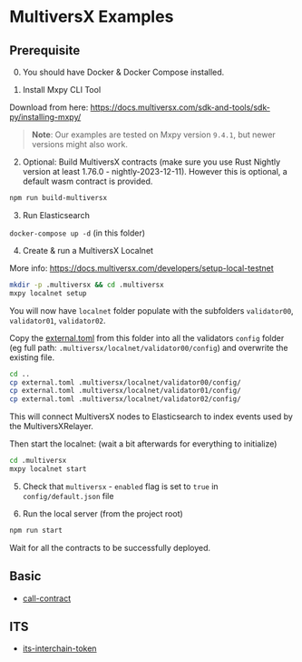 # MultiversX Examples

## Prerequisite

0. You should have Docker & Docker Compose installed.

1. Install Mxpy CLI Tool

Download from here: https://docs.multiversx.com/sdk-and-tools/sdk-py/installing-mxpy/

> **Note**: Our examples are tested on Mxpy version `9.4.1`, but newer versions might also work.

2. Optional: Build MultiversX contracts (make sure you use Rust Nightly version at least 1.76.0 - nightly-2023-12-11).
However this is optional, a default wasm contract is provided.

```bash
npm run build-multiversx
```

3. Run Elasticsearch

`docker-compose up -d` (in this folder)

4. Create & run a MultiversX Localnet

More info: https://docs.multiversx.com/developers/setup-local-testnet

```bash
mkdir -p .multiversx && cd .multiversx
mxpy localnet setup
```

You will now have `localnet` folder populate with the subfolders `validator00`, `validator01`, `validator02`.

Copy the [external.toml](external.toml) from this folder into all the validators `config` folder (eg full path: `.multiversx/localnet/validator00/config`)
and overwrite the existing file.

```bash
cd ..
cp external.toml .multiversx/localnet/validator00/config/
cp external.toml .multiversx/localnet/validator01/config/
cp external.toml .multiversx/localnet/validator02/config/
```

This will connect MultiversX nodes to Elasticsearch to index events used by the MultiversXRelayer.

Then start the localnet: (wait a bit afterwards for everything to initialize)

```bash
cd .multiversx
mxpy localnet start
````

5. Check that `multiversx` - `enabled` flag is set to `true` in `config/default.json` file

6. Run the local server (from the project root)

```bash
npm run start
```

Wait for all the contracts to be successfully deployed.

## Basic

- [call-contract](call-contract/)

## ITS

- [its-interchain-token](its-interchain-token/)
